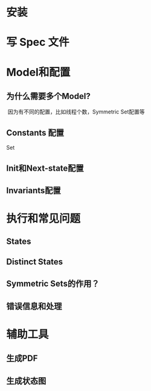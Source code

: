 #  安装

# 写 Spec 文件

# Model和配置

## 为什么需要多个Model? 

​    因为有不同的配置，比如线程个数，Symmetric Set配置等



## Constants 配置

Set

  

## Init和Next-state配置

## Invariants配置



# 执行和常见问题

## States

## Distinct States

## Symmetric Sets的作用？

## 错误信息和处理

# 辅助工具

## 生成PDF

## 生成状态图
